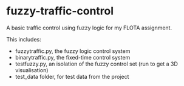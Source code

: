 # fuzzy-traffic-control
A basic traffic control using fuzzy logic for my FLOTA assignment.

This includes:
* fuzzytraffic.py, the fuzzy logic control system
* binarytraffic.py, the fixed-time control system
* testfuzzy.py, an isolation of the fuzzy control set (run to get a 3D visualisation)
* test_data folder, for test data from the project
